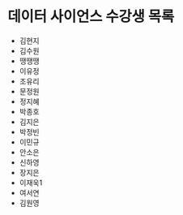 ﻿# 데이터 사이언스 수강생 목록

- 김현지
- 김수원
- 땡땡땡
- 이유정
- 조유리
- 문정원
- 정지혜
- 박종호
- 김지은
- 박정빈
- 이민규
- 안소은
- 신하영
- 장지은
- 이재욱1
- 여서연
- 김원영
